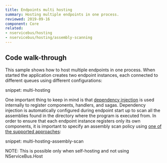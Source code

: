 ```yaml
---
title: Endpoints multi hosting
summary: Hosting multiple endpoints in one process.
reviewed: 2019-09-16
component: Core
related:
- nservicebus/hosting
- nservicebus/hosting/assembly-scanning
---
```


## Code walk-through

This sample shows how to host multiple endpoints in one process. When started the application creates two endpoint instances, each connected to different queues using different configurations:

snippet: multi-hosting

One important thing to keep in mind is that [dependency injection](/nservicebus/dependency-injection/) is used internally to register components, handlers, and sagas. Dependency injection is automatically configured during endpoint start up to scan all the assemblies found in the directory where the program is executed from. In order to ensure that each endpoint instance registers only its own components, it is important to specify an assembly scan policy using [one of the supported approaches](/nservicebus/hosting/assembly-scanning.md):

snippet: multi-hosting-assembly-scan

NOTE: This is possible only when self-hosting and not using NServiceBus.Host